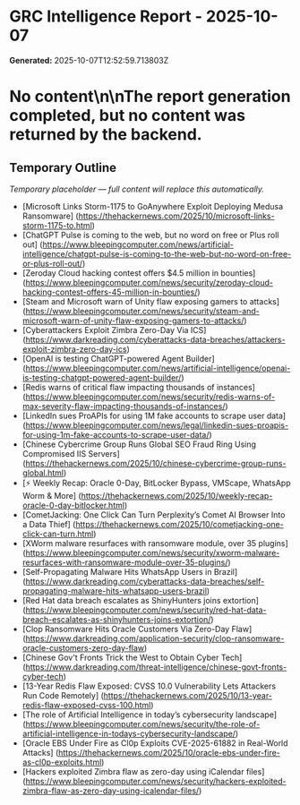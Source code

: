 # GRC Intelligence Report - 2025-10-07
**Generated:** 2025-10-07T12:52:59.713803Z
# No content\n\nThe report generation completed, but no content was returned by the backend.

## Temporary Outline
_Temporary placeholder — full content will replace this automatically._
- [Microsoft Links Storm-1175 to GoAnywhere Exploit Deploying Medusa Ransomware] (https://thehackernews.com/2025/10/microsoft-links-storm-1175-to.html)
- [ChatGPT Pulse is coming to the web, but no word on free or Plus roll out] (https://www.bleepingcomputer.com/news/artificial-intelligence/chatgpt-pulse-is-coming-to-the-web-but-no-word-on-free-or-plus-roll-out/)
- [Zeroday Cloud hacking contest offers $4.5 million in bounties] (https://www.bleepingcomputer.com/news/security/zeroday-cloud-hacking-contest-offers-45-million-in-bounties/)
- [Steam and Microsoft warn of Unity flaw exposing gamers to attacks] (https://www.bleepingcomputer.com/news/security/steam-and-microsoft-warn-of-unity-flaw-exposing-gamers-to-attacks/)
- [Cyberattackers Exploit Zimbra Zero-Day Via ICS] (https://www.darkreading.com/cyberattacks-data-breaches/attackers-exploit-zimbra-zero-day-ics)
- [OpenAI is testing ChatGPT-powered Agent Builder] (https://www.bleepingcomputer.com/news/artificial-intelligence/openai-is-testing-chatgpt-powered-agent-builder/)
- [Redis warns of critical flaw impacting thousands of instances] (https://www.bleepingcomputer.com/news/security/redis-warns-of-max-severity-flaw-impacting-thousands-of-instances/)
- [LinkedIn sues ProAPIs for using 1M fake accounts to scrape user data] (https://www.bleepingcomputer.com/news/legal/linkedin-sues-proapis-for-using-1m-fake-accounts-to-scrape-user-data/)
- [Chinese Cybercrime Group Runs Global SEO Fraud Ring Using Compromised IIS Servers] (https://thehackernews.com/2025/10/chinese-cybercrime-group-runs-global.html)
- [⚡ Weekly Recap: Oracle 0-Day, BitLocker Bypass, VMScape, WhatsApp Worm & More] (https://thehackernews.com/2025/10/weekly-recap-oracle-0-day-bitlocker.html)
- [CometJacking: One Click Can Turn Perplexity’s Comet AI Browser Into a Data Thief] (https://thehackernews.com/2025/10/cometjacking-one-click-can-turn.html)
- [XWorm malware resurfaces with ransomware module, over 35 plugins] (https://www.bleepingcomputer.com/news/security/xworm-malware-resurfaces-with-ransomware-module-over-35-plugins/)
- [Self-Propagating Malware Hits WhatsApp Users in Brazil] (https://www.darkreading.com/cyberattacks-data-breaches/self-propagating-malware-hits-whatsapp-users-brazil)
- [Red Hat data breach escalates as ShinyHunters joins extortion] (https://www.bleepingcomputer.com/news/security/red-hat-data-breach-escalates-as-shinyhunters-joins-extortion/)
- [Clop Ransomware Hits Oracle Customers Via Zero-Day Flaw] (https://www.darkreading.com/application-security/clop-ransomware-oracle-customers-zero-day-flaw)
- [Chinese Gov't Fronts Trick the West to Obtain Cyber Tech] (https://www.darkreading.com/threat-intelligence/chinese-govt-fronts-cyber-tech)
- [13-Year Redis Flaw Exposed: CVSS 10.0 Vulnerability Lets Attackers Run Code Remotely] (https://thehackernews.com/2025/10/13-year-redis-flaw-exposed-cvss-100.html)
- [The role of Artificial Intelligence in today’s cybersecurity landscape] (https://www.bleepingcomputer.com/news/security/the-role-of-artificial-intelligence-in-todays-cybersecurity-landscape/)
- [Oracle EBS Under Fire as Cl0p Exploits CVE-2025-61882 in Real-World Attacks] (https://thehackernews.com/2025/10/oracle-ebs-under-fire-as-cl0p-exploits.html)
- [Hackers exploited Zimbra flaw as zero-day using iCalendar files] (https://www.bleepingcomputer.com/news/security/hackers-exploited-zimbra-flaw-as-zero-day-using-icalendar-files/)

